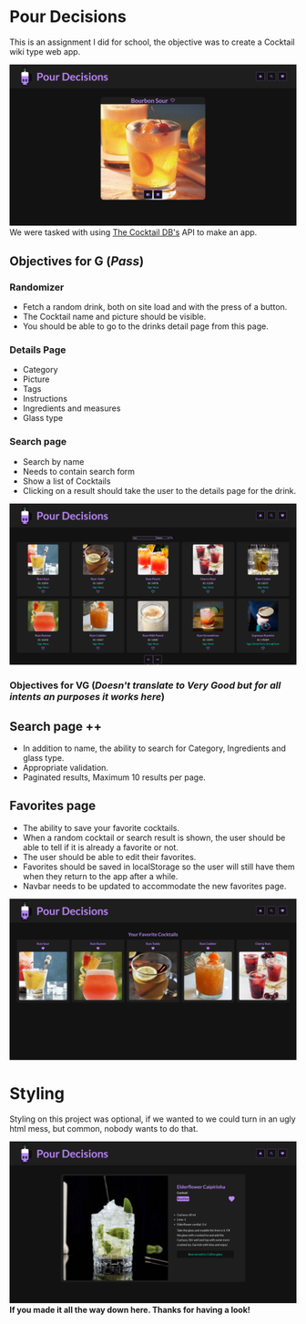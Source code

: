 # Pour Decisions

This is an assignment I did for school, the objective was to create a Cocktail wiki type web app.

![Randomizer](/assets/images/Screenshots/Randomizer.png)
We were tasked with using [The Cocktail DB's](https://www.thecocktaildb.com) API to make an app.

## Objectives for G (_Pass_)

### Randomizer

- Fetch a random drink, both on site load and with the press of a button.
- The Cocktail name and picture should be visible.
- You should be able to go to the drinks detail page from this page.

### Details Page

- Category
- Picture
- Tags
- Instructions
- Ingredients and measures
- Glass type

### Search page

- Search by name
- Needs to contain search form
- Show a list of Cocktails
- Clicking on a result should take the user to the details page for the drink.

![Search Page](/assets/images/Screenshots/Search.png)

### Objectives for VG (_Doesn't translate to Very Good but for all intents an purposes it works here_)

## Search page ++

- In addition to name, the ability to search for Category, Ingredients and glass type.
- Appropriate validation.
- Paginated results, Maximum 10 results per page.

## Favorites page

- The ability to save your favorite cocktails.
- When a random cocktail or search result is shown, the user should be able to tell if it is already a favorite or not.
- The user should be able to edit their favorites.
- Favorites should be saved in localStorage so the user will still have them when they return to the app after a while.
- Navbar needs to be updated to accommodate the new favorites page.

![Favorite Page](/assets/images/Screenshots/Favs.png)

# Styling

Styling on this project was optional, if we wanted to we could turn in an ugly html mess, but common, nobody wants to do that.

![Details Page](/assets/images/Screenshots/details.png)
**If you made it all the way down here. Thanks for having a look!**
